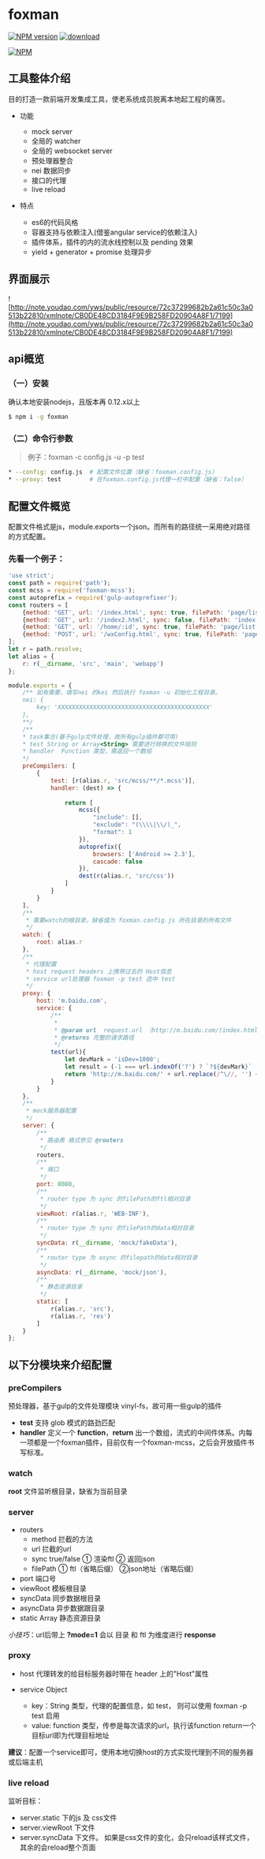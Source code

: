 # foxman

[![NPM version][npm-image]][npm-url]
[![download][downloads-image]][downloads-url]

[![NPM][nodei-image]][nodei-url]

## 工具整体介绍
目的打造一款前端开发集成工具，使老系统成员脱离本地起工程的痛苦。

* 功能
    * mock server
    * 全局的 watcher
    * 全局的 websocket server
    * 预处理器整合
    * nei 数据同步
    * 接口的代理
    * live reload

* 特点
    * es6的代码风格
    * 容器支持与依赖注入(借鉴angular service的依赖注入)
    * 插件体系，插件的内的流水线控制以及 pending 效果
    * yield + generator + promise 处理异步
    

## 界面展示
![http://note.youdao.com/yws/public/resource/72c37299682b2a61c50c3a0513b22810/xmlnote/CB0DE48CD3184F9E9B258FD20904A8F1/7199](http://note.youdao.com/yws/public/resource/72c37299682b2a61c50c3a0513b22810/xmlnote/CB0DE48CD3184F9E9B258FD20904A8F1/7199)

## api概览
### （一）安装

确认本地安装nodejs，且版本再 0.12.x以上
```bash
$ npm i -g foxman
```

### （二）命令行参数

> 例子：foxman -c config.js -u -p test

```bash
* --config: config.js  # 配置文件位置（缺省：foxman.config.js）
* --proxy: test        # 在foxman.config.js代理一栏中配置（缺省：false）
```

## 配置文件概览

配置文件格式是js，module.exports一个json。而所有的路径统一采用绝对路径的方式配置。

### 先看一个例子：

```js
'use strict';
const path = require('path');
const mcss = require('foxman-mcss');
const autoprefix = require('gulp-autoprefixer');
const routers = [
    {method: 'GET', url: '/index.html', sync: true, filePath: 'page/list'},
    {method: 'GET', url: '/index2.html', sync: false, filePath: 'index'},
    {method: 'GET', url: '/home/:id', sync: true, filePath: 'page/list'},
    {method: 'POST', url: '/wxConfig.html', sync: true, filePath: 'page/wxConfig'}
];
let r = path.resolve;
let alias = {
    r: r(__dirname, 'src', 'main', 'webapp')
};

module.exports = {
    /** 如有需要，填写nei 的kei 然后执行 foxman -u 初始化工程目录。
    nei: {
        key: 'XXXXXXXXXXXXXXXXXXXXXXXXXXXXXXXXXXXXXXXXXXX'
    },
    **/
    /**
    * task集合(基于gulp文件处理，故所有gulp插件都可用)
    * test String or Array<String> 需要进行转换的文件规则
    * handler  Function 类型，需返回一个数组
    */
    preCompilers: [
        {
            test: [r(alias.r, 'src/mcss/**/*.mcss')],
            handler: (dest) => {
                
                return [
                    mcss({
                        "include": [],
                        "exclude": "(\\\\|\\/)_",
                        "format": 1
                    }),
                    autoprefix({
                        browsers: ['Android >= 2.3'],
                        cascade: false
                    }),
                    dest(r(alias.r, 'src/css'))
                ]
            }
        }
    ],
    /**
     * 需要watch的根目录，缺省值为 foxman.config.js 所在目录的所有文件
     */
    watch: {
        root: alias.r
    },
    /**
     * 代理配置
     * host request headers 上携带过去的 Host信息
     * service url处理器 foxman -p test 选中 test
     */
    proxy: {
        host: 'm.baidu.com',
        service: {
            /**
             *
             * @param url  request.url （http://m.baidu.com/(index.html?hello=world)）
             * @returns 完整的请求路径
             */
            test(url){
                let devMark = 'isDev=1000';
                let result = (-1 === url.indexOf('?') ? `?${devMark}` : `&${devMark}`);
                return 'http://m.baidu.com/' + url.replace(/^\//, '') + result;
            }
        }
    },
    /**
     * mock服务器配置
     */
    server: {
        /**
         * 路由表 格式参见 @routers
         */
        routers,
        /**
         * 端口
         */
        port: 8080,
        /**
         * router type 为 sync 的filePath的ftl相对目录
         */
        viewRoot: r(alias.r, 'WEB-INF'),
        /**
         * router type 为 sync 的filePath的data相对目录
         */
        syncData: r(__dirname, 'mock/fakeData'),
        /**
         * router type 为 async 的filepath的data相对目录
         */
        asyncData: r(__dirname, 'mock/json'),
        /**
         * 静态资源目录
         */
        static: [
            r(alias.r, 'src'),
            r(alias.r, 'res')
        ]
    }
};
```

## 以下分模块来介绍配置
### preCompilers

预处理器，基于gulp的文件处理模块 vinyl-fs，故可用一些gulp的插件

* **test** 支持 glob 模式的路劲匹配
* **handler** 定义一个 **function**，**return** 出一个数组，流式的中间件体系。内每一项都是一个foxman插件，目前仅有一个foxman-mcss，之后会开放插件书写标准。

### watch
**root** 文件监听根目录，缺省为当前目录

### server
* routers 
    * method 拦截的方法
    * url 拦截的url
    * sync true/false ① 渲染ftl ② 返回json
    * filePath ① ftl（省略后缀） ②json地址（省略后缀）
* port 端口号
* viewRoot 模板根目录
* syncData 同步数据根目录
* asyncData 异步数据跟目录
* static Array<path> 静态资源目录

*小技巧*：url后带上 **?mode=1** 会以 目录 和 ftl 为维度进行 **response**

### proxy
* host 代理转发的给目标服务器时带在 header 上的"Host"属性

* service Object
    * key：String 类型，代理的配置信息，如 test， 则可以使用 foxman -p test 启用
    * value: function 类型，传参是每次请求的url，执行该function return一个目标url即为代理目标地址
    
**建议**：配置一个service即可，使用本地切换host的方式实现代理到不同的服务器或后端主机

### live reload
监听目标：

* server.static 下的js 及 css文件
* server.viewRoot 下文件
* server.syncData 下文件。
如果是css文件的变化，会只reload该样式文件，其余的会reload整个页面

[npm-url]: https://www.npmjs.com/package/foxman
[npm-image]: https://img.shields.io/npm/v/foxman.svg
[downloads-image]: https://img.shields.io/npm/dm/foxman.svg
[downloads-url]: https://www.npmjs.com/package/foxman
[nodei-image]: https://nodei.co/npm/foxman.png?downloads=true&downloadRank=true&stars=true
[nodei-url]: https://www.npmjs.com/package/foxman

